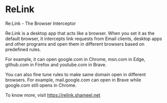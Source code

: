 # ReLink
Re:Link - The Browser Interceptor

Re:Link is a desktop app that acts like a browser. When you set it as the default browser, it intercepts link requests from Email clients, desktop apps and other programs and open them in different browsers based on predefined rules.

For example, it can open google.com in Chrome, msn.com in Edge, github.com in Firefox and youtube.com in Brave.

You can also fine tune rules to make same domain open in different browsers. For example, mail.google.com can open in Brave while google.com still opens in Chrome.

To know more, visit https://relink.shameel.net
